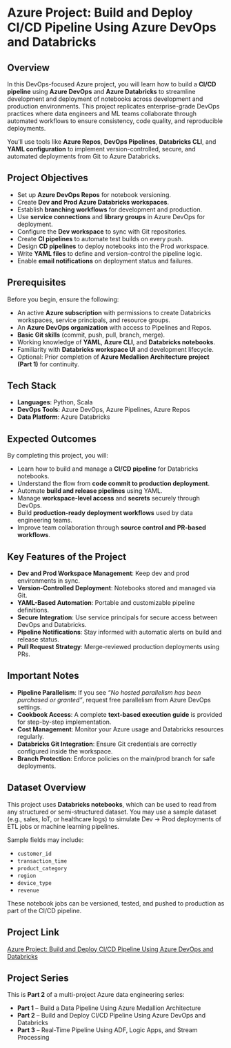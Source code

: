 # Azure Project: Build and Deploy CI/CD Pipeline Using Azure DevOps and Databricks

## Overview

In this DevOps-focused Azure project, you will learn how to build a **CI/CD pipeline** using **Azure DevOps** and **Azure Databricks** to streamline development and deployment of notebooks across development and production environments. This project replicates enterprise-grade DevOps practices where data engineers and ML teams collaborate through automated workflows to ensure consistency, code quality, and reproducible deployments.

You’ll use tools like **Azure Repos**, **DevOps Pipelines**, **Databricks CLI**, and **YAML configuration** to implement version-controlled, secure, and automated deployments from Git to Azure Databricks.

## Project Objectives

- Set up **Azure DevOps Repos** for notebook versioning.  
- Create **Dev and Prod Azure Databricks workspaces**.  
- Establish **branching workflows** for development and production.  
- Use **service connections** and **library groups** in Azure DevOps for deployment.  
- Configure the **Dev workspace** to sync with Git repositories.  
- Create **CI pipelines** to automate test builds on every push.  
- Design **CD pipelines** to deploy notebooks into the Prod workspace.  
- Write **YAML files** to define and version-control the pipeline logic.  
- Enable **email notifications** on deployment status and failures.  

## Prerequisites

Before you begin, ensure the following:

- An active **Azure subscription** with permissions to create Databricks workspaces, service principals, and resource groups.  
- An **Azure DevOps organization** with access to Pipelines and Repos.  
- **Basic Git skills** (commit, push, pull, branch, merge).  
- Working knowledge of **YAML**, **Azure CLI**, and **Databricks notebooks**.  
- Familiarity with **Databricks workspace UI** and development lifecycle.  
- Optional: Prior completion of **Azure Medallion Architecture project (Part 1)** for continuity.

## Tech Stack

- **Languages**: Python, Scala  
- **DevOps Tools**: Azure DevOps, Azure Pipelines, Azure Repos  
- **Data Platform**: Azure Databricks  

## Expected Outcomes

By completing this project, you will:

- Learn how to build and manage a **CI/CD pipeline** for Databricks notebooks.  
- Understand the flow from **code commit to production deployment**.  
- Automate **build and release pipelines** using YAML.  
- Manage **workspace-level access** and **secrets** securely through DevOps.  
- Build **production-ready deployment workflows** used by data engineering teams.  
- Improve team collaboration through **source control and PR-based workflows**.  

## Key Features of the Project

- **Dev and Prod Workspace Management**: Keep dev and prod environments in sync.  
- **Version-Controlled Deployment**: Notebooks stored and managed via Git.  
- **YAML-Based Automation**: Portable and customizable pipeline definitions.  
- **Secure Integration**: Use service principals for secure access between DevOps and Databricks.  
- **Pipeline Notifications**: Stay informed with automatic alerts on build and release status.  
- **Pull Request Strategy**: Merge-reviewed production deployments using PRs.

## Important Notes

- **Pipeline Parallelism**: If you see *“No hosted parallelism has been purchased or granted”*, request free parallelism from Azure DevOps settings.  
- **Cookbook Access**: A complete **text-based execution guide** is provided for step-by-step implementation.  
- **Cost Management**: Monitor your Azure usage and Databricks resources regularly.  
- **Databricks Git Integration**: Ensure Git credentials are correctly configured inside the workspace.  
- **Branch Protection**: Enforce policies on the main/prod branch for safe deployments.

## Dataset Overview

This project uses **Databricks notebooks**, which can be used to read from any structured or semi-structured dataset. You may use a sample dataset (e.g., sales, IoT, or healthcare logs) to simulate Dev → Prod deployments of ETL jobs or machine learning pipelines.

Sample fields may include:

- `customer_id`  
- `transaction_time`  
- `product_category`  
- `region`  
- `device_type`  
- `revenue`  

These notebook jobs can be versioned, tested, and pushed to production as part of the CI/CD pipeline.

## Project Link

[Azure Project: Build and Deploy CI/CD Pipeline Using Azure DevOps and Databricks](https://www.projectpro.io/project-use-case/azure-devops-ci-cd-pipeline)

## Project Series

This is **Part 2** of a multi-project Azure data engineering series:

- **Part 1** – Build a Data Pipeline Using Azure Medallion Architecture  
- **Part 2** – Build and Deploy CI/CD Pipeline Using Azure DevOps and Databricks  
- **Part 3** – Real-Time Pipeline Using ADF, Logic Apps, and Stream Processing  
